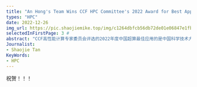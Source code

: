 ```yaml
---
title: "An Hong's Team Wins CCF HPC Committee's 2022 Award for Best Application in China"
types: "HPC"
date: 2022-12-26
img_url: https://pic.shaojiemike.top/img/c1264dbfcb56db72de01e06847e1fb3.jpg
selectedInFirstPage: 3 # 
abstract: "CCF高性能计算专家委员会评选的2022年度中国超算最佳应用的是中国科学技术大学安虹教授团队的“250万原子高精度第一性原理复杂金属异质结构模拟”应用。"
Journalist:
- Shaojie Tan
KeyWords:
- HPC
---
```


祝贺！！！